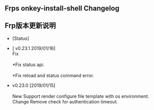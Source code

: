 Frps onkey-install-shell Changelog<br>  
Frp版本更新说明
---------------------------------------

 <!-- vim-markdown-toc GFM -->
 
 * [Status]
 * [ v0.23.1 2019/01/16]  
  Fix<br>  
  *Fix status api.<br>  
  *Fix reload and status command error.

* v0.23.0 [2019/01/15]<br>  
    New
    Support render configure file template with os environment.
    Change
    Remove check for authentication timeout.

